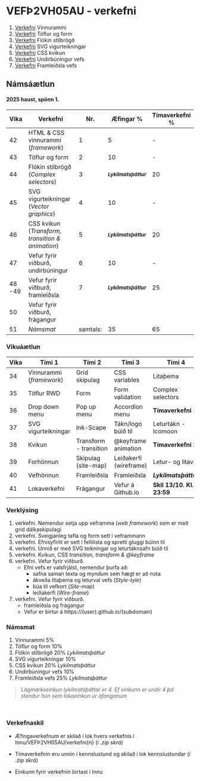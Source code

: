#  VEFÞ2VH05AU - verkefni

1. [Verkefni](Verkefni-1/) Vinnurammi 
2. [Verkefni](Verkefni-2/) Töflur og form
3. [Verkefni](Verkefni-3/) Flókin stílbrögð
4. [Verkefni](Verkefni-4/) SVG vigurteikningar
5. [Verkefni](Verkefni-5/) CSS kvikun
6. [Verkefni](Verkefni-6/) Undirbúningur vefs
7. [Verkefni](Verkefni-7/) Framleiðsla vefs

## Námsáætlun

#### 2025 haust, spönn 1.

| Vika  | Verkefni  | Nr. | Æfingar % | Tímaverkefni % |
|---|---|---|---|---|
| 42 | HTML & CSS vinnurammi (_framework_)  | 1 | 5 | - |
| 43 | Töflur og form  | 2 |  10 | - |  
| 44 | Flókin stílbrögð (_Complex selectors_) | 3 | <sub> **_Lykilmatsþáttur_** </sub>  | 20 |
| 45 | SVG vigurteikningar (_Vector graphics_) | 4 | 10 | - |
| 46 | CSS kvikun (_Transform, transition & animation_) | 5 |  <sub> **_Lykilmatsþáttur_** </sub>  | 20 |
| 47 | Vefur fyrir viðburð, undirbúningur | 6 | 10 | -  |
| 48 -49 | Vefur fyrir viðburð, framleiðsla | 7 | <sub> **_Lykilmatsþáttur_** </sub>  | 25  |
| 50 | Vefur fyrir viðburð, frágangur |  |  |  |
| 51 | _Námsmat_ | samtals:  | 35 | 65 |

### Vikuáætlun

| Vika | Tími 1  | Tími 2 | Tími 3 | Tími 4 | 
| --- | --- | --- | --- | --- | 
| 34 | Vinnurammi (_framework_) | Grid skipulag | CSS variables | Litaþema | 
| 35 | Töflur RWD | Form | Form validation | Complex selectors |
| 36 |  Drop down menu | Pop up menu | Accordion menu | **Tímaverkefni 1** |  
| 37 | SVG vigurteikningar | Ink-Scape | Tákn/logo búið til | Leturtákn - Icomoon | 
| 38 | Kvikun | Transform - transition | @keyframe animation | **Tímaverkefni 2** |
| 39 | Forhönnun | Skipulag (site-map) | Leiðakerfi (wireframe) | Letur- og litaval |
| 40 | Vefhönnun | Framleiðsla | Framleiðsla |  **_Lykilmatsþáttur_** |  
| 41 | Lokaverkefni |Frágangur | Vefur á Github.io | **Skil 13/10. Kl. 23:59** | 

### Verklýsing

1. verkefni. Nemendur setja upp veframma (_web framework_) sem er með grid dálkaskipulagi
1. verkefni. Sveigjanleg tafla og form sett í veframmann
1. verkefni. Efnisyfirlit er sett í fellilista og spretti gluggi búinn til 
1. verkefni. Unnið er með SVG teikningar og leturtáknsafn búið til 
1. verkefni. Kvikun, CSS _transition, transform & @keyframe_ 
1. verkefni. Vefur fyrir viðburð. 
   * Efni vefs er valsfrjálst, nemendur þurfa að:
      * safna saman texta og myndum sem hægt er að nota
      * ákveða litaþema og leturval vefs (_Style-tyle_)
      * búa til vefkort (_Site-map_) 
      * leiðakerfi (_Wire-frame_)
1. verkefni. Vefur fyrir viðburð. 
      * framleiðsla og frágangur
      * Vefur er birtur á https://(user).github.io/(subdomain)

 ### Námsmat

1. Vinnurammi 5%
2. Töflur og form 10% 
3. Flókin stílbrögð 20% _Lykilmatsþáttur_
4. SVG vigurteikningar 10%
5. CSS kvikun 20% _Lykilmatsþáttur_ 
6. Undirbúningur vefs 10% 
7. Framleiðsla vefs 25% _Lykilmatsþáttur_

> _Lágmarkseinkun lykilmatsþáttar er 4. Ef einkunn er undir 4 þá stendur hún sem lokaeinkun úr áfanganum_

<p>&nbsp;</p>

### Verkefnaskil 

-  Æfingaverkefnum er skilað í lok hvers verkefnis í Innu/VEFÞ2VH05AU/verkefni{n} (_í .zip skrá_)

-  Tímaverkefnin eru unnin í kennslustund og skilað í lok kennslustundar (_í .zip skrá_) 

-  Einkunn fyrir verkefnin birtast í Innu
   
